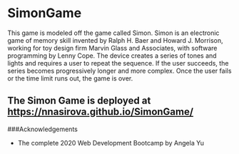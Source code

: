 # SimonGame
This game is modeled off the game called Simon. Simon is an electronic game of memory skill invented by Ralph H. Baer and Howard J. Morrison, working for toy design firm Marvin Glass and Associates, with software programming by Lenny Cope. The device creates a series of tones and lights and requires a user to repeat the sequence. If the user succeeds, the series becomes progressively longer and more complex. Once the user fails or the time limit runs out, the game is over. 
## The Simon Game is deployed at https://nnasirova.github.io/SimonGame/

###Acknowledgements
- The complete 2020 Web Development Bootcamp by Angela Yu

